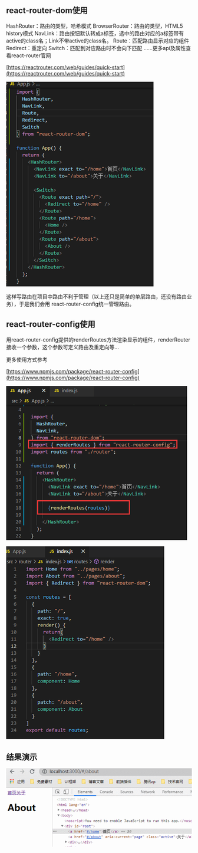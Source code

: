 ## react-router-dom使用

HashRouter：路由的类型，哈希模式
BrowserRouter：路由的类型，HTML5 history模式
NavLink：路由按钮默认转成a标签，选中的路由对应的a标签带有active的class名；Link不带active的class名。
Route：匹配路由显示对应的组件
Redirect：重定向
Switch：匹配到对应路由时不会向下匹配
……更多api及属性查看react-router官网

[https://reactrouter.com/web/guides/quick-start](https://reactrouter.com/web/guides/quick-start)

![](assets/【react-router】react-router-dom与react-router-config使用/1.png)

这样写路由在项目中路由不利于管理（以上还只是简单的单层路由，还没有路由业务），于是我们会用 react-router-config统一管理路由。

## react-router-config使用

用react-router-config提供的renderRoutes方法渲染显示的组件，renderRouter接收一个参数，这个参数可定义路由及重定向等…

更多使用方式参考

[https://www.npmjs.com/package/react-router-config](https://www.npmjs.com/package/react-router-config)

![](assets/【react-router】react-router-dom与react-router-config使用/2.png)

![](assets/【react-router】react-router-dom与react-router-config使用/3.png)

## 结果演示

![](assets/【react-router】react-router-dom与react-router-config使用/4.gif)
